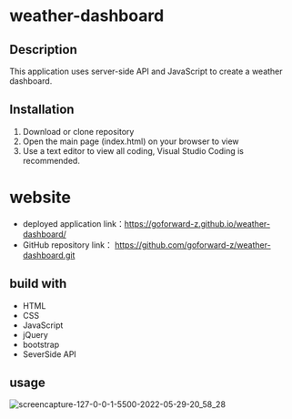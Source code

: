 # weather-dashboard

## Description
This application uses server-side API and JavaScript to create a weather dashboard.

## Installation

1. Download or clone repository
2. Open the main page (index.html) on your browser to view
3. Use a text editor to view all coding, Visual Studio Coding is recommended.

# website
* deployed application link：https://goforward-z.github.io/weather-dashboard/
* GitHub repository link： https://github.com/goforward-z/weather-dashboard.git

## build with
* HTML
* CSS
* JavaScript
* jQuery
* bootstrap
* SeverSide API

## usage

![screencapture-127-0-0-1-5500-2022-05-29-20_58_28](https://user-images.githubusercontent.com/102371765/170899936-c9667696-6748-4e28-a8fa-6b6d2e5182b2.png)
